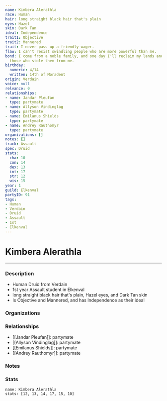 ```yaml
---
name: Kimbera Alerathla
race: Human
hair: long straight black hair that's plain
eyes: Hazel
skin: Dark Tan
ideal: Independence
trait1: Objective
trait2: Mannered
trait: I never pass up a friendly wager.
flaw: I can't resist swindling people who are more powerful than me.
bond: I come from a noble family, and one day I'll reclaim my lands and title from
  those who stole them from me.
birthday:
  numeric: 4/14
  written: 14th of Moradent
origin: Verdain
voice: null
relvance: 0
relationships:
- name: Jandar Pleufan
  type: partymate
- name: Allyson Vindinglag
  type: partymate
- name: Emilanus Shields
  type: partymate
- name: Andrey Rauthomyr
  type: partymate
organizations: []
notes: []
track: Assault
spec: Druid
stats:
  cha: 10
  con: 14
  dex: 13
  int: 17
  str: 12
  wis: 15
year: 1
guild: Elkenval
partyID: 91
tags:
- Human
- Verdain
- Druid
- Assault
- 1st
- Elkenval
---
```

# Kimbera Alerathla
---
### Description
- Human Druid from Verdain
- 1st year Assault student in Elkenval
- long straight black hair that's plain, Hazel eyes, and Dark Tan skin
- Is Objective and Mannered, and has Independence as their ideal

### Organizations

### Relationships
- [[Jandar Pleufan]]: partymate
- [[Allyson Vindinglag]]: partymate
- [[Emilanus Shields]]: partymate
- [[Andrey Rauthomyr]]: partymate

### Notes

### Stats
```statblock
name: Kimbera Alerathla
stats: [12, 13, 14, 17, 15, 10]
```
